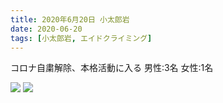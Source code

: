 ```yaml
---
title: 2020年6月20日 小太郎岩
date: 2020-06-20
tags: [小太郎岩, エイドクライミング]
---
```


コロナ自粛解除、本格活動に入る
男性:3名
女性:1名



![](/2020/06/20/20200620/1.jpg)
![](/2020/06/20/20200620/2.jpg)
